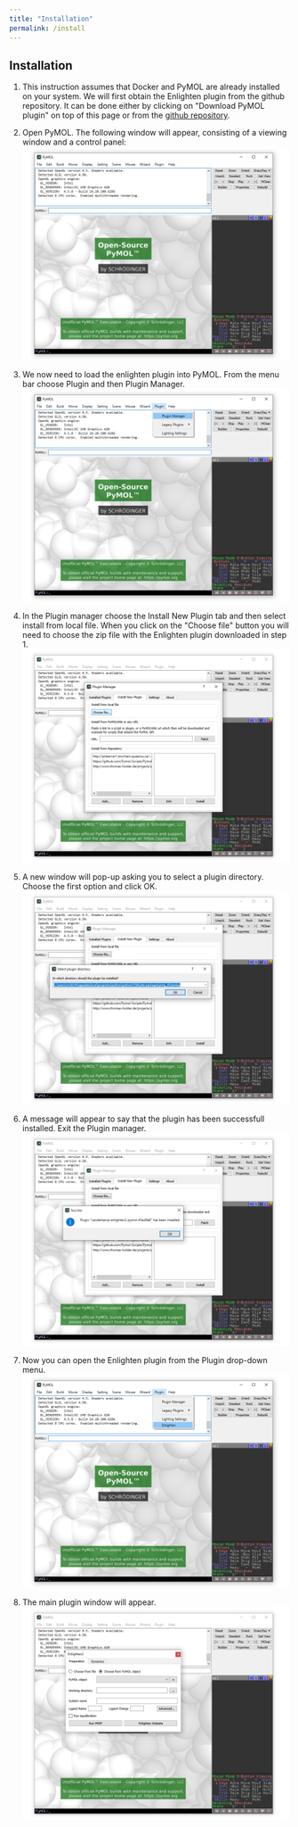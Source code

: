 ```yaml
---
title: "Installation"
permalink: /install
---
```


## Installation

1. This instruction assumes that Docker and PyMOL are already installed on your
system. We will first obtain the Enlighten plugin from the github repository. It 
can be done either by clicking on "Download PyMOL plugin" on top of this page or 
from the [github repository](https://github.com/vanderkamp/enlighten2-pymol).

2. Open PyMOL. The following window will appear, consisting of a viewing window 
and a control panel:
![](install-img/01.png)

3. We now need to load the enlighten plugin into PyMOL. From the menu bar
choose Plugin and then Plugin Manager.
![](install-img/02.png)

4. In the Plugin manager choose the Install New Plugin tab and then select 
install from local file. When you click on the "Choose file" button you will 
need to choose the zip file with the Enlighten plugin downloaded in step 1.
![](install-img/03.png)

5. A new window will pop-up asking you to select a plugin directory. Choose the 
first option and click OK.
![](install-img/04.png)

6. A message will appear to say that the plugin has been successfull installed. 
Exit the Plugin manager.
![](install-img/05.png)

7. Now you can open the Enlighten plugin from the Plugin drop-down menu.
![](install-img/06.png)

8. The main plugin window will appear.
![](install-img/07.png)